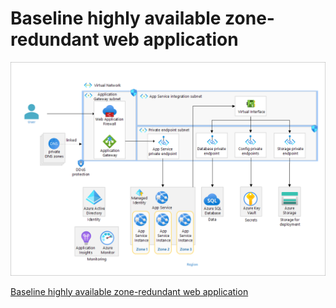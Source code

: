 # Baseline highly available zone-redundant web application

![image](image.png)

[Baseline highly available zone-redundant web application](https://learn.microsoft.com/en-us/azure/architecture/web-apps/app-service/architectures/baseline-zone-redundant)
